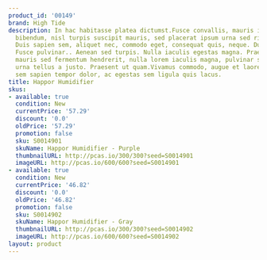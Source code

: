 ```yaml
---
product_id: '00149'
brand: High Tide
description: In hac habitasse platea dictumst.Fusce convallis, mauris imperdiet gravida
  bibendum, nisl turpis suscipit mauris, sed placerat ipsum urna sed risus. Nam erat.
  Duis sapien sem, aliquet nec, commodo eget, consequat quis, neque. Duis quis quam.
  Fusce pulvinar.. Aenean sed turpis. Nulla iaculis egestas magna. Praesent pretium,
  mauris sed fermentum hendrerit, nulla lorem iaculis magna, pulvinar scelerisque
  urna tellus a justo. Praesent ut quam.Vivamus commodo, augue et laoreet euismod,
  sem sapien tempor dolor, ac egestas sem ligula quis lacus.
title: Happor Humidifier
skus:
- available: true
  condition: New
  currentPrice: '57.29'
  discount: '0.0'
  oldPrice: '57.29'
  promotion: false
  sku: S0014901
  skuName: Happor Humidifier - Purple
  thumbnailURL: http://pcas.io/300/300?seed=S0014901
  imageURL: http://pcas.io/600/600?seed=S0014901
- available: true
  condition: New
  currentPrice: '46.82'
  discount: '0.0'
  oldPrice: '46.82'
  promotion: false
  sku: S0014902
  skuName: Happor Humidifier - Gray
  thumbnailURL: http://pcas.io/300/300?seed=S0014902
  imageURL: http://pcas.io/600/600?seed=S0014902
layout: product
---
```

